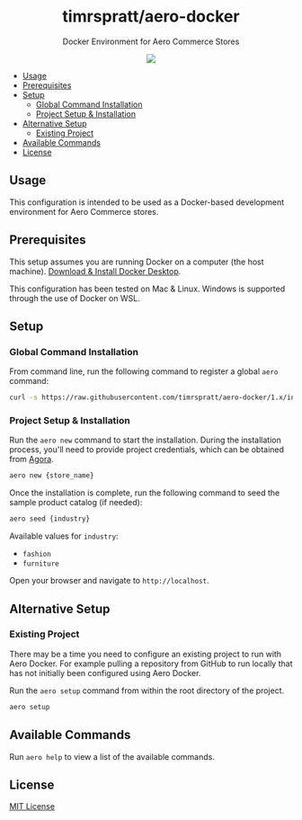 <h1 align="center">timrspratt/aero-docker</h1>

<div align="center">
  <p>Docker Environment for Aero Commerce Stores</p>
  <a href="https://opensource.org/licenses/MIT" target="_blank"><img src="https://img.shields.io/badge/license-MIT-blue.svg" /></a>
</div>

- [Usage](#usage)
- [Prerequisites](#prerequisites)
- [Setup](#setup)
  - [Global Command Installation](#global-command-installation)
  - [Project Setup & Installation](#project-setup--installation)
- [Alternative Setup](#alternative-setup)
  - [Existing Project](#existing-project)
- [Available Commands](#available-commands)
- [License](#license)

## Usage

This configuration is intended to be used as a Docker-based development environment for Aero Commerce stores.

## Prerequisites

This setup assumes you are running Docker on a computer (the host machine). [Download & Install Docker Desktop](https://www.docker.com/products/docker-desktop).

This configuration has been tested on Mac & Linux. Windows is supported through the use of Docker on WSL.

## Setup

### Global Command Installation

From command line, run the following command to register a global `aero` command:

```bash
curl -s https://raw.githubusercontent.com/timrspratt/aero-docker/1.x/install.sh | bash
```

### Project Setup & Installation

Run the `aero new` command to start the installation.
During the installation process, you'll need to provide project credentials, which can be obtained from
[Agora](https://agora.aerocommerce.com/projects).

```bash
aero new {store_name}
```

Once the installation is complete, run the following command to seed the sample product catalog (if needed):

```bash
aero seed {industry}
```

Available values for `industry`:
- `fashion`
- `furniture`

Open your browser and navigate to `http://localhost`.

## Alternative Setup

### Existing Project

There may be a time you need to configure an existing project to run with Aero Docker.
For example pulling a repository from GitHub to run locally that has not initially been configured using Aero Docker.

Run the `aero setup` command from within the root directory of the project.

```bash
aero setup
```

## Available Commands

Run `aero help` to view a list of the available commands.

## License

[MIT License](https://opensource.org/licenses/MIT)
